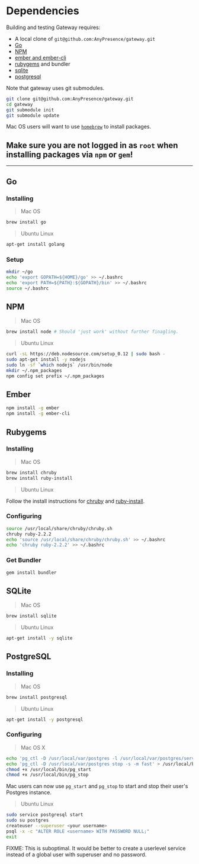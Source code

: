 # Dependencies

Building and testing Gateway requires:

 - A local clone of `git@github.com:AnyPresence/gateway.git`
 - [Go](#go)
 - [NPM](#npm)
 - [ember and ember-cli](#ember)
 - [rubygems](#rubygems) and bundler
 - [sqlite](#sqlite)
 - [postgresql](#postgresql)

Note that gateway uses git submodules.

```bash
git clone git@github.com:AnyPresence/gateway.git
cd gateway
git submodule init
git submodule update
```

Mac OS users will want to use [`homebrew`](http://brew.sh) to install packages.

## Make sure you are not logged in as `root` when installing packages via `npm` or `gem`!

---

## Go

### Installing

 > Mac OS

```bash
brew install go
```

 > Ubuntu Linux

```bash
apt-get install golang
```

### Setup

```bash
mkdir ~/go
echo 'export GOPATH=${HOME}/go' >> ~/.bashrc
echo 'export PATH=${PATH}:${GOPATH}/bin' >> ~/.bashrc
source ~/.bashrc
```

## NPM

 > Mac OS

```bash
brew install node # Should 'just work' without further finagling.
```

 > Ubuntu Linux

```bash
curl -sL https://deb.nodesource.com/setup_0.12 | sudo bash -
sudo apt-get install -y nodejs
sudo ln -sf `which nodejs` /usr/bin/node
mkdir ~/.npm_packages
npm config set prefix ~/.npm_packages
```

## Ember

```bash
npm install -g ember
npm install -g ember-cli
```

## Rubygems

### Installing

 > Mac OS

```bash
brew install chruby
brew install ruby-install
```

 > Ubuntu Linux

Follow the install instructions for [chruby](https://github.com/postmodern/chruby#install) and [ruby-install](https://github.com/postmodern/ruby-install#install).

### Configuring

```bash
source /usr/local/share/chruby/chruby.sh
chruby ruby-2.2.2
echo 'source /usr/local/share/chruby/chruby.sh' >> ~/.bashrc
echo 'chruby ruby-2.2.2' >> ~/.bashrc
```

### Get Bundler

```bash
gem install bundler
```

## SQLite

 > Mac OS

```bash
brew install sqlite
```

 > Ubuntu Linux

```bash
apt-get install -y sqlite
```

## PostgreSQL

### Installing

 > Mac OS

```bash
brew install postgresql
```

 > Ubuntu Linux

```bash
apt-get install -y postgresql
```

### Configuring

 > Mac OS X

```bash
echo 'pg_ctl -D /usr/local/var/postgres -l /usr/local/var/postgres/server.log start' > /usr/local/bin/pg_start
echo 'pg_ctl -D /usr/local/var/postgres stop -s -m fast' > /usr/local/bin/pg_stop
chmod +x /usr/local/bin/pg_start
chmod +x /usr/local/bin/pg_stop
```

Mac users can now use `pg_start` and `pg_stop` to start and stop their user's Postgres instance.

 > Ubuntu Linux

```bash
sudo service postgresql start
sudo su postgres
createuser --superuser <your username>
psql -x -c "ALTER ROLE <username> WITH PASSWORD NULL;"
exit
```

FIXME: This is suboptimal.  It would be better to create a userlevel service instead of a global user with superuser and no password.
